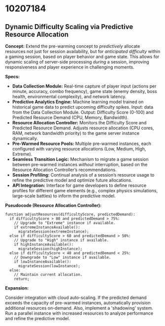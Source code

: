 # 10207184

## Dynamic Difficulty Scaling via Predictive Resource Allocation

**Concept:** Extend the pre-warming concept to *predictively* allocate resources not just for session availability, but for *anticipated difficulty* within a gaming session, based on player behavior and game state. This allows for dynamic scaling of server-side processing *during* a session, improving responsiveness and player experience in challenging moments.

**Specs:**

*   **Data Collection Module:** Real-time capture of player input (actions per minute, accuracy, combo frequency), game state (enemy density, boss health, environmental complexity), and network latency.
*   **Predictive Analytics Engine:** Machine learning model trained on historical game data to predict upcoming difficulty spikes. Input: data from the Data Collection Module. Output: Difficulty Score (0-100) and Predicted Resource Demand (CPU, Memory, Bandwidth).
*   **Resource Allocation Controller:** Monitors the Difficulty Score and Predicted Resource Demand.  Adjusts resource allocation (CPU cores, RAM, network bandwidth priority) to the game server instance dynamically.
*   **Pre-Warmed Resource Pools:** Multiple pre-warmed instances, each configured with varying resource allocations (Low, Medium, High, Extreme).
*   **Seamless Transition Logic:** Mechanism to migrate a game session between pre-warmed instances *without* interruption, based on the Resource Allocation Controller’s recommendations.
*   **Session Profiling:**  Continual analysis of a session’s resource usage to refine the predictive model and optimize future allocations.
*   **API Integration:** Interface for game developers to define resource profiles for different game elements (e.g., complex physics simulations, large-scale battles) to inform the predictive model.

**Pseudocode (Resource Allocation Controller):**

```
function adjustResources(difficultyScore, predictedDemand):
  if difficultyScore > 80 and predictedDemand > 75%:
    // Upgrade to "Extreme" instance if available.
    if extremeInstanceAvailable():
      migrateSession(extremeInstance);
  else if difficultyScore > 60 and predictedDemand > 50%:
    // Upgrade to "High" instance if available.
    if highInstanceAvailable():
      migrateSession(highInstance);
  else if difficultyScore < 40 and predictedDemand < 25%:
    // Downgrade to "Low" instance if available.
    if lowInstanceAvailable():
      migrateSession(lowInstance);
  else:
    // Maintain current allocation.
    return;
```

**Expansion:**

Consider integration with cloud auto-scaling. If the predicted demand exceeds the capacity of pre-warmed instances, automatically provision additional resources on-demand. Also, implement a 'shadowing' system. Run a parallel instance with increased resources to analyze performance and refine the predictive model.